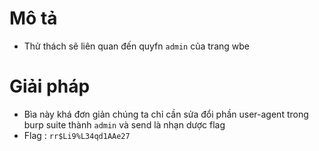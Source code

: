 # Mô tả 
- Thử thách sẽ liên quan đến quyfn `admin` của trang wbe
# Giải pháp 
- Bìa này khá đơn giản chúng ta chỉ cần sửa đổi phần user-agent trong burp suite thành `admin` và send là nhạn dược flag
- Flag : `rr$Li9%L34qd1AAe27`
